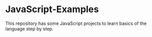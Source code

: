 # JavaScript-Examples

This repository has some JavaScript projects to learn basics of the language step by step.
